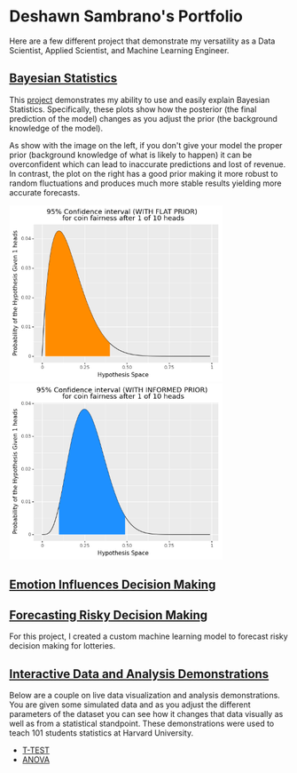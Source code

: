 # Deshawn Sambrano's Portfolio


Here are a few different project that demonstrate my versatility as a Data Scientist, Applied Scientist, and Machine Learning Engineer. 

<!-- ${toc} -->

<!-- __TOC__ -->

## [Bayesian Statistics](bayes/bayes.md)

This [project](bayes/bayes.md) demonstrates my ability to use and easily explain Bayesian Statistics. Specifically, these plots show how the posterior (the final prediction of the model) changes as you adjust the prior (the background knowledge of the model). 

As show with the image on the left, if you don't give your model the proper prior (background knowledge of what is likely to happen) it can be overconfident which can lead to inaccurate predictions and lost of revenue. In contrast, the plot on the right has a good prior making it more robust to random fluctuations and produces much more stable results yielding more accurate forecasts.


<img src="bayes/output_3_1.png" alt="drawing" style="width: 40vw;"/>
<img src="bayes/output_6_1.png" alt="drawing" style="width: 40vw;"/>



## [Emotion Influences Decision Making](bayes/bayes.md)
<!-- ![](bayes/output_3_1.png) -->

## [Forecasting Risky Decision Making](bayes/bayes.md)

For this project, I created a custom machine learning model to forecast risky decision making for lotteries. 
<!-- ![](bayes/output_3_1.png) -->

## [Interactive Data and Analysis Demonstrations](bayes/bayes.md)
<!-- ![](bayes/output_3_1.png) -->

Below are a couple on live data visualization and analysis demonstrations. You are given some simulated data and as you adjust the different parameters of the dataset you can see how it changes that data visually as well as from a statistical standpoint. These demonstrations were used to teach 101 students statistics at Harvard University.

- [T-TEST](https://dsambrano.shinyapps.io/T-Test/)
- [ANOVA](https://dsambrano.shinyapps.io/ANOVA/)
